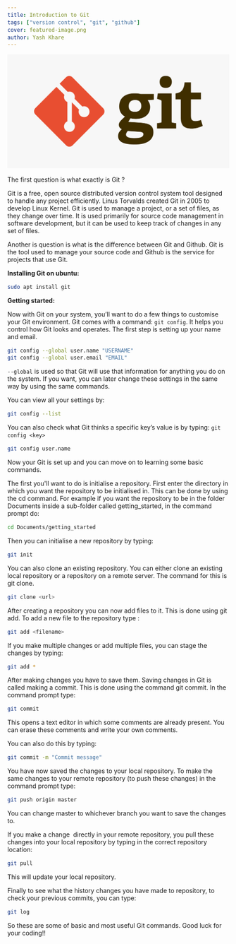 ```yaml
---
title: Introduction to Git
tags: ["version control", "git", "github"]
cover: featured-image.png
author: Yash Khare
---
```


<center>

<img src="featured-image.png" />

</center>

The first question is what exactly is Git ?

Git is a free, open source distributed version control system tool designed to handle any project efficiently. Linus Torvalds created Git in 2005 to develop Linux Kernel. Git is used to manage a project, or a set of files, as they change over time. It is used primarily for source code management in software development, but it can be used to keep track of changes in any set of files.

Another is question is what is the difference between Git and Github. Git is the tool used to manage your source code and Github is the service for projects that use Git.

**Installing Git on ubuntu:**

```bash
sudo apt install git
```

**Getting started:**

Now with Git on your system, you’ll want to do a few things to customise your Git environment. Git comes with a command: `git config`. It helps you control how Git looks and operates. The first step is setting up your name and email.

```bash
git config --global user.name "USERNAME"
git config --global user.email "EMAIL"
```

`--global` is used so that Git will use that information for anything you do on the system. If you want, you can later change these settings in the same way by using the same commands.

You can view all your settings by:

```bash
git config --list
```

You can also check what Git thinks a specific key’s value is by typing: `git config <key>`

```bash
git config user.name
```

Now your Git is set up and you can move on to learning some basic commands.

The first you'll want to do is initialise a repository. First enter the directory in which you want the repository to be initialised in. This can be done by using the cd command. For example if you want the repository to be in the folder Documents inside a sub-folder called getting_started, in the command prompt do:

```bash
cd Documents/getting_started
```

Then you can initialise a new repository by typing:

```bash
git init
```

You can also clone an existing repository. You can either clone an existing local repository or a repository on a remote server. The command for this is git clone.

```bash
git clone <url>
```

After creating a repository you can now add files to it. This is done using git add. To add a new file to the repository type :

```bash
git add <filename>
```

If you make multiple changes or add multiple files, you can stage the changes by typing:

```bash
git add *
```

After making changes you have to save them. Saving changes in Git is called making a commit. This is done using the command git commit. In the command prompt type:

```bash
git commit 
```

This opens a text editor in which some comments are already present. You can erase these comments and write your own comments.

You can also do this by typing:

```bash
git commit -m "Commit message"
```

You have now saved the changes to your local repository. To make the same changes to your remote repository (to push these changes) in the command prompt type:

```bash
git push origin master
```

You can change master to whichever branch you want to save the changes to.

If you make a change  directly in your remote repository, you pull these changes into your local repository by typing in the correct repository location:

```bash
git pull
```

This will update your local repository.

Finally to see what the history changes you have made to repository, to check your previous commits, you can type:

```bash
git log
```

So these are some of basic and most useful Git commands. Good luck for your coding!!